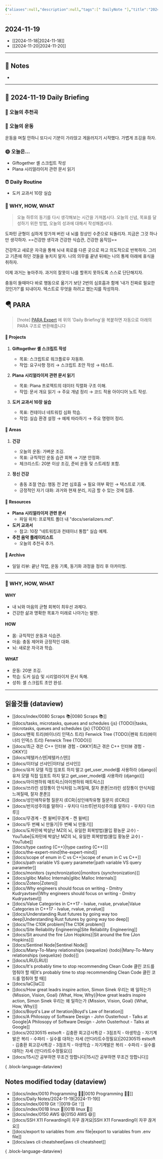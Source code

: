 ```yaml
---
{"aliases":null,"description":null,"tags":[" DailyNote "],"title":"2024-11-19","created":"2024-11-19T15:16:21","updated":"2024-11-19T15:53:24","dg-publish":true,"permalink":"/docs/daily-notes/2024-11-19/","dgPassFrontmatter":true}
---
```



## 2024-11-19

- [[2024-11-18\|2024-11-18]] 
- [[2024-11-20\|2024-11-20]]

---

## 📝 Notes

- 


---

## 📅 2024-11-19 Daily Briefing

### 🎵 오늘의 추천곡

### 🏃 오늘의 운동

운동을 며칠 안하니 또다시 기분이 가라앉고 게을러지기 시작했다. 가볍게 조깅을 하자.

### 🌞 오늘은...

- Giftogether 셸 스크립트 작성
- Plana 시리얼라이저 관련 문서 읽기

### ⏰ Daily Routine

- 도커 교과서 10장 실습

### 🚀 WHY, HOW, WHAT

> 오늘 하루의 동기를 다시 생각해보는 시간을 가져봅시다. 오늘의 신념, 목표를 달성하기 위한 방법, 오늘의 성과에 대해서 작성해봅시다.

도파민 균형이 심하게 망가져 버린 내 뇌를 정상인 수준으로 되돌리자. 지금은 그것 하나만 생각하자. ==건강한 생각과 건강한 식습관, 건강한 움직임== 

건강하고 새로운 자극을 통해 뇌내 회로를 다른 곳으로 파고 의도적으로 반복하자. 그리고 기존에 하던 것들을 놓치지 말자. 나의 의무를 끝낸 뒤에는 나의 통제 아래에 휴식을 취하자. 

이제 과거는 놓아주자. 과거의 잘못이 나를 할퀴지 못하도록 스스로 단단해지자.

충동이 들때마다 바로 행동으로 옮기기 보단 2번의 심호흡과 함께 '내가 진짜로 필요한 것인가?'를 되내이자. 텍스트로 무엇을 하려고 했는지를 작성하자.

##  🪂 PARA

> [!note] [PARA Expert](https://chatgpt.com/g/g-46Xrh4MXk-para-expert) 에 위의 'Daily Briefing'을 복붙하면 자동으로 아래의 PARA 구조로 변환해줍니다

#### 📂 Projects

1. **Giftogether 셸 스크립트 작성**  
   - 목표: 스크립트로 워크플로우 자동화.  
   - 작업: 요구사항 정리 → 스크립트 초안 작성 → 테스트.

2. **Plana 시리얼라이저 관련 문서 읽기**  
   - 목표: Plana 프로젝트의 데이터 직렬화 구조 이해.  
   - 작업: 문서 개요 읽기 → 주요 개념 정리 → 코드 적용 아이디어 노트 작성.

3. **도커 교과서 10장 실습**  
   - 목표: 컨테이너 네트워킹 심화 학습.  
   - 작업: 실습 환경 설정 → 예제 따라하기 → 주요 명령어 정리.

#### 📂 Areas

1. **건강**  
   - 오늘의 운동: 가벼운 조깅.  
   - 목표: 규칙적인 운동 습관 회복 → 기분 안정화.  
   - 체크리스트: 20분 이상 조깅, 준비 운동 및 스트레칭 포함.

2. **정신 건강**  
   - 충동 조절 연습: 행동 전 2번 심호흡 → 필요 여부 확인 → 텍스트로 기록.  
   - 긍정적인 자기 대화: 과거와 현재 분리, 지금 할 수 있는 것에 집중.  

#### 📂 Resources

- **Plana 시리얼라이저 관련 문서**  
  - 파일 위치: 프로젝트 폴더 내 "docs/serializers.md".  
- **도커 교과서**  
  - 참고: 10장 "네트워킹과 컨테이너 통합" 실습 예제.  
- **추천 음악 플레이리스트**  
  - 오늘의 추천곡 추가.

#### 📂 Archive

- 일일 리뷰: 끝난 작업, 운동 기록, 동기화 과정을 정리 후 아카이빙.  

---

### 🚀 WHY, HOW, WHAT

#### WHY  

- 내 뇌와 마음의 균형 회복이 최우선 과제다.  
- 건강한 삶과 명확한 목표가 미래로 나아가는 발판.

#### HOW  

- 몸: 규칙적인 운동과 식습관.  
- 마음: 충동 제어와 긍정적인 대화.  
- 뇌: 새로운 자극과 학습.

#### WHAT  

- 운동: 20분 조깅.  
- 학습: 도커 실습 및 시리얼라이저 문서 독해.  
- 성취: 셸 스크립트 초안 완성.  


---

## 읽을것들 (dataview)

- [[docs/index/0080 Scraps 📚\|0080 Scraps 📚]]
- [[docs/tasks, microtasks, queues and schedules {js} {TODO}\|tasks, microtasks, queues and schedules {js} {TODO}]]
- [[docs/펜윅 트리(바이너리 인덱스 트리) Fenwick Tree {TODO}\|펜윅 트리(바이너리 인덱스 트리) Fenwick Tree {TODO}]]
- [[docs/최근 겪은 C++ 인터뷰 경험 - OKKY\|최근 겪은 C++ 인터뷰 경험 - OKKY]]
- [[docs/제텔카스텐\|제텔카스텐]]
- [[docs/이터널 선샤인\|이터널 선샤인]]
- [[docs/유저 모델 직접 임포트 하지 말고 get_user_model를 사용하라 {django}\|유저 모델 직접 임포트 하지 말고 get_user_model를 사용하라 {django}]]
- [[docs/아이젠하워 매트릭스\|아이젠하워 매트릭스]]
- [[docs/쓰라린 성장통이 안식처럼 느껴질때, 잘자 푼푼\|쓰라린 성장통이 안식처럼 느껴질때, 잘자 푼푼]]
- [[docs/성인애착유형 질문지 (ECR)\|성인애착유형 질문지 (ECR)]]
- [[docs/반지성주의를 말하다 - 우치다 다쓰루\|반지성주의를 말하다 - 우치다 다쓰루]]
- [[docs/무경계 - 켄 윌버\|무경계 - 켄 윌버]]
- [[docs/두 번째 뇌 만들기\|두 번째 뇌 만들기]]
- [[docs/도파민에 박살난 MZ의 뇌, 유일한 회복방법(몰입 황농문 교수) - YouTube\|도파민에 박살난 MZ의 뇌, 유일한 회복방법(몰입 황농문 교수) - YouTube]]
- [[docs/type casting {C++}\|type casting {C++}]]
- [[docs/the-expert-mind\|the-expert-mind]]
- [[docs/scope of enum in C vs C++\|scope of enum in C vs C++]]
- [[docs/path variable VS query parameter\|path variable VS query parameter]]
- [[docs/monitors {synchronization}\|monitors {synchronization}]]
- [[docs/glibc Malloc Internals\|glibc Malloc Internals]]
- [[docs/Zotero\|Zotero]]
- [[docs/Why engineers should focus on writing - Dmitry Kudryavtsevl\|Why engineers should focus on writing - Dmitry Kudryavtsevl]]
- [[docs/Value Categories in C++17 - lvalue, rvalue, prvalue\|Value Categories in C++17 - lvalue, rvalue, prvalue]]
- [[docs/Understanding Rust futures by going way too deep\|Understanding Rust futures by going way too deep]]
- [[docs/The C10K problem\|The C10K problem]]
- [[docs/Site Reliability Engineering\|Site Reliability Engineering]]
- [[docs/Sit around the fire {Jon Hopkins}\|Sit around the fire {Jon Hopkins}]]
- [[docs/Sentinel Node\|Sentinel Node]]
- [[docs/Many-To-Many relationships {sequelize} {todo}\|Many-To-Many relationships {sequelize} {todo}]]
- [[docs/LRU\|LRU]]
- [[docs/It's probably time to stop recommending Clean Code 클린 코드를 멈춰야 할 때\|It's probably time to stop recommending Clean Code 클린 코드를 멈춰야 할 때]]
- [[docs/IaC\|IaC]]
- [[docs/How great leadrs inspire action, Simon Sinek 우리는 왜 일하는가 {Mission, Vision, Goal} {What, How, Why}\|How great leadrs inspire action, Simon Sinek 우리는 왜 일하는가 {Mission, Vision, Goal} {What, How, Why}]]
- [[docs/Boyd's Law of Iteration\|Boyd's Law of Iteration]]
- [[docs/A Philosopy of Software Design - John Ousterhout - Talks at Google\|A Philosopy of Software Design - John Ousterhout - Talks at Google]]
- [[docs/20230515 estsoft - 김충환 회고강사특강 - 3점조직 - 야생학습 - 자기계발은 복리 - 수파리 - 실수를 대하는 자세 {만다라트수정필요}\|20230515 estsoft - 김충환 회고강사특강 - 3점조직 - 야생학습 - 자기계발은 복리 - 수파리 - 실수를 대하는 자세 {만다라트수정필요}]]
- [[docs/15시간 공부하면 무조건 망합니다\|15시간 공부하면 무조건 망합니다]]

{ .block-language-dataview}

## Notes modified today (dataview)

- [[docs/index/0010 Programming 👩‍💻\|0010 Programming 👩‍💻]]
- [[docs/Daily Notes/2024-11-19\|2024-11-19]]
- [[docs/index/0019 Git ᛘ\|0019 Git ᛘ]]
- [[docs/index/001B linux 🐧\|001B linux 🐧]]
- [[docs/index/0150 AWS 😄\|0150 AWS 😄]]
- [[docs/SSH X11 Forwarding이 자꾸 끊겨요\|SSH X11 Forwarding이 자꾸 끊겨요]]
- [[docs/export to variables from .env file\|export to variables from .env file]]
- [[docs/aws cli cheatsheet\|aws cli cheatsheet]]

{ .block-language-dataview}
